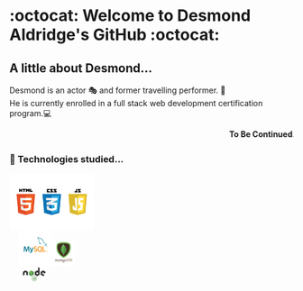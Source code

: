 # :octocat: Welcome to Desmond Aldridge's GitHub :octocat: 

## A little about Desmond...

Desmond is an actor 🎭 and former travelling performer. 🎪 <br>
He is currently enrolled in a full stack web development certification program.💻 
<br>

<marquee><b>To Be Continued...👀<b></marquee>
<br>
  
### 🌱 Technologies studied...

<img src="./logos.jpeg" width="150px"><br>&nbsp;&nbsp;&nbsp;&nbsp;<img src="./MySQL-logo.png" width="60px"><img src="./mongodb-logo.png" width="40px"><br>&nbsp;&nbsp;&nbsp;&nbsp;&nbsp;&nbsp;<img src="./node-js-logo.png" width="40px">






